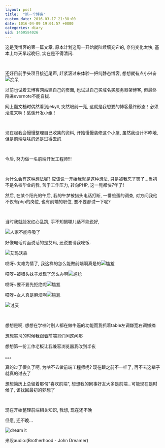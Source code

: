```yaml
---
layout: post
title:  "第一个博客"
custom_date: 2016-03-17 21:38:00
date: 1016-04-09 19:01:57 +0800
categories: diary
uid: 1459584026
---
```

这是我博客的第一篇文章, 原本计划这周一开始就陆续填充它的, 奈何变化太快, 基本上每天早起晚归, 实在是不得清闲.

<br>

还好目前手头项目接近尾声, 赶紧滚过来体验一把纯静态博客, 想想就有点小兴奋![痴呆]({{site.baseurl}}/images/fun/chi.jpg)

以前也试着去博客网站建自己的页面, 也试过自己买域名买服务器架博客, 但最终陷进evernote不能自拔. 

网上翻文档时偶然看到jekyll, 突然眼前一亮, 这就是我想要的博客最终形态！必须滚进来啊！感谢开发小组！

<br>

现在起我会慢慢整理自己收集的资料, 开始慢慢装修这个小屋, 虽然我设计不咋地, 但是前端啥啥的还是过得去的. 

<br>

今后, 努力做一名前端开发工程师!!!

<br>

为什么会有这种想法呢? 应该说一开始我就是这种想法, 只是被我忘了罢了...当初不是名校毕业的我, 苦于工作压力, 转向PHP, 这一晃都快7年了!

然后, 在某个阳光的午后, 我的午梦被猎头电话打断, 一番煎蛋的调查, 对方问我他不仅有php的岗位, 也有前端的职位, 要不要都试一下呢? 

<br>

当时我就脸发红心乱跳, 手不知搁哪儿话不能说好, 

![人家不能呼吸了](http://ww4.sinaimg.cn/small/6ff2374djw1f2igcth7xdg203s03saa7.gif)

好像电话对面说话的是艾玛, 还说要请我吃饭. 

![艾玛沃森](http://ww2.sinaimg.cn/small/6ff2374djw1f2igohfwpwj20go0d1q4a.jpg)

哎呀~太难为情了, 我这样的怎么能做前端啊真是的![尴尬](http://ww1.sinaimg.cn/small/6ff2374djw1f2ih0hulokj201x01xjr6.jpg)

哎呀~被猎头妹子发现了怎么办啊![尴尬](http://ww1.sinaimg.cn/small/6ff2374djw1f2ih0hulokj201x01xjr6.jpg)

哎呀~要不要先拒绝呢![尴尬](http://ww1.sinaimg.cn/small/6ff2374djw1f2ih0hulokj201x01xjr6.jpg)

哎呀~女人真是麻烦啊![尴尬](http://ww1.sinaimg.cn/small/6ff2374djw1f2ih0hulokj201x01xjr6.jpg)

![讨厌](http://ww1.sinaimg.cn/small/6ff2374djw1f2igcunbsdg202s02s0t4.gif)

<br>

想想是啊, 
想想在学校时别人都在做牛逼的功能而我抓着table左调嫌宽右调嫌摘

想想实习的时候我跟着前端哥们问这问那

想想第一份工作老板让我兼容浏览器我改到半夜

。。。

真的过了很久了啊, 为啥不去做前端工程师呢? 现在跟之前不一样了, 再不去这辈子就真的过去了

想想简历上总留着那句"喜欢前端", 想想我的同事好友大多是前端...可能现在是时候了, 该找回最初的梦想了

<br>

现在开始整理前端相关知识, 我想, 现在还不晚 

但愿, 还不晚...

![dream it](http://ww3.sinaimg.cn/mw690/6ff2374djw1f2igy18gfej20b4080q3y.jpg)

来段audio:(Brotherhood - John Dreamer)

<script type="text/javascript" src="http://www.xiami.com/widget/player-single?uid=14650021&sid=1771751305&mode=js"></script>
